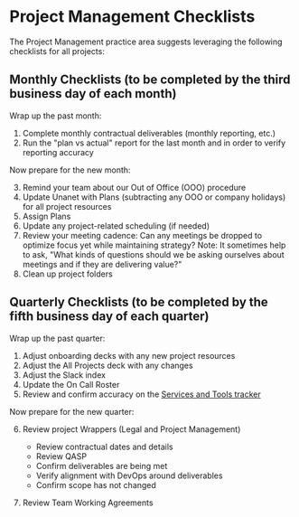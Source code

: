 # Project Management Checklists

The Project Management practice area suggests leveraging the following checklists for all projects:

## Monthly Checklists (to be completed by the third business day of each month)

Wrap up the past month:

1. Complete monthly contractual deliverables (monthly reporting, etc.)
2. Run the "plan vs actual" report for the last month and in order to verify reporting accuracy

Now prepare for the new month:

3. Remind your team about our Out of Office (OOO) procedure
4. Update Unanet with Plans (subtracting any OOO or company holidays) for all project resources
5. Assign Plans
6. Update any project-related scheduling (if needed)
7. Review your meeting cadence: Can any meetings be dropped to optimize focus yet while maintaining strategy?
   Note: It sometimes help to ask, "What kinds of questions should we be asking ourselves about meetings and if they are delivering value?"
8. Clean up project folders

## Quarterly Checklists (to be completed by the fifth business day of each quarter)

Wrap up the past quarter:

1. Adjust onboarding decks with any new project resources
2. Adjust the All Projects deck with any changes
3. Adjust the Slack index
4. Update the On Call Roster
5. Review and confirm accuracy on the [Services and Tools tracker](https://docs.google.com/spreadsheets/d/1yy7xSeTmTBCCaG5B-oJI3dwMN3r7tFPQ-lw79zOAdFE/edit#gid=1290653154) 

Now prepare for the new quarter:

6. Review project Wrappers (Legal and Project Management)

   - Review contractual dates and details
   - Review QASP
   - Confirm deliverables are being met
   - Verify alignment with DevOps around deliverables
   - Confirm scope has not changed

7. Review Team Working Agreements
